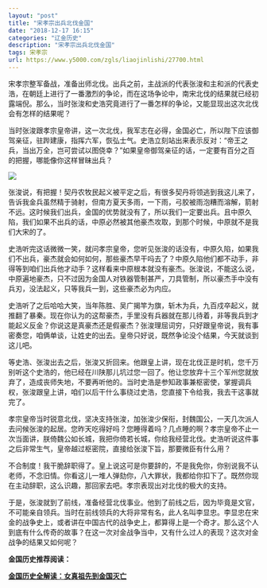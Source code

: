 ```yaml
---
layout: "post"
title: "宋孝宗出兵北伐金国"
date: "2018-12-17 16:15"
categories: "辽金历史"
description: "宋孝宗出兵北伐金国"
tags: 宋孝宗
url: https://www.y5000.com/zgls/liaojinlishi/27700.html
---
```






宋孝宗整军备战，准备出师北伐。出兵之前，主战派的代表张浚和主和派的代表史浩，在朝廷上进行了一番激烈的争论，而在这场争论中，南宋北伐的结果就已经初露端倪。那么，当时张浚和史浩究竟进行了一番怎样的争论，又能显现出这次北伐会有怎样的结果呢？

当时张浚跟孝宗皇帝讲，这一次北伐，我军志在必得，金国必亡，所以陛下应该御驾亲征，驻跸建康，指挥六军，恢弘士气。史浩立刻站出来表示反对：“帝王之兵，当出万全，岂可尝试以图侥幸？”如果皇帝御驾亲征的话，一定要有百分之百的把握，哪能像你这样冒昧出兵？

![](https://img.y5000.com/uploads/allimg/180116/8-1P1161F353147.jpg)

张浚说，有把握！契丹农牧民起义被平定之后，有很多契丹将领逃到我这儿来了，告诉我金兵虽然精于骑射，但南方夏天多雨，一下雨，弓胶被雨泡糟而溶解，箭射不远。这时候我们出兵，金国的优势就没有了，所以我们一定要出兵。且中原久陷，我们如果不出兵的话，中原必然被其他豪杰攻取，到那个时候，中原就不是我们大宋的了。

史浩听完这话微微一笑，就问孝宗皇帝，您听见张浚的话没有，中原久陷，如果我们不出兵，豪杰就会如何如何，那些豪杰早干吗去了？中原久陷他们都不动手，非得等到咱们出兵他才动手？这样看来中原根本就没有豪杰。张浚说，不能这么说，中原遍地豪杰，只不过因为金国人对铁器管制甚严，刀具管制，所以豪杰手中没有兵刃，没法起义，只等我兵一到，这些豪杰必为内应。

史浩听了之后哈哈大笑，当年陈胜、吴广揭竿为旗，斩木为兵，九百戍卒起义，就推翻了暴秦。现在你认为的这帮豪杰，手里没有兵器就在那儿待着，非等我兵到才能起义反金？你说这是真豪杰还是假豪杰？张浚理屈词穷，只好跟皇帝说，我有事密奏您，咱俩单谈，让姓史的出去。皇帝只好说，既然争论没个结果，今天就谈到这儿吧。

等史浩、张浚出去之后，张浚又折回来。他跟皇上讲，现在北伐正是时机，您千万别听这个史浩的，他已经在川陕那儿坑过您一回了。他让您放弃十三个军州您就放弃了，造成丧师失地，不要再听他的。当时史浩是参知政事兼枢密使，掌握调兵权，张浚跟皇上讲，咱们以后干什么事绕过史浩，您直接下令给我，我去干这事就完了。

孝宗皇帝当时锐意北伐，坚决支持张浚，加张浚少保衔，封魏国公，一天几次派人去问候张浚的起居。您昨天吃得好吗？您睡得着吗？几点睡的啊？孝宗皇帝不止一次当面讲，朕倚魏公如长城，我把你倚若长城，你给我经营北伐。史浩听说这件事之后非常生气，皇帝越过枢密院，直接给张浚下旨，那要微臣有什么用？

不合制度！我干脆辞职得了。皇上说这可是你要辞的，不是我免你，你别说我不认老师，不念旧情。你看这儿一堆人弹劾你，八大罪状，我都给你扣下了。既然你现在主动辞职，这么识趣，那回家去吧。孝宗表现出对北伐的极大的支持。

于是，张浚就到了前线，准备经营北伐事业。他到了前线之后，因为毕竟是文官，不可能亲自领兵。当时在前线领兵的大将非常有名，此人名叫李显忠。李显忠在宋金的战争史上，或者讲在中国古代的战争史上，都算得上是一个奇才。那么这个人到底有什么传奇的故事？在这一次对金战争当中，又有什么过人的表现？这次对金战争的结果又如何呢？

**金国历史推荐阅读：**

**[金国历史全解读：女真祖先到金国灭亡](https://www.y5000.com/zgls/liaojinlishi/2018/0115/27654.html)**
